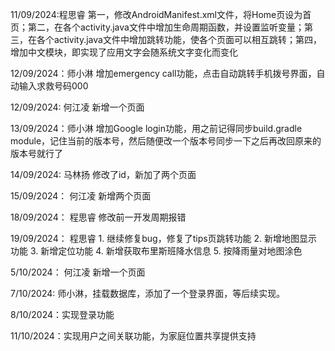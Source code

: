 11/09/2024:程思睿   第一，修改AndroidManifest.xml文件，将Home页设为首页；第二，在各个activity.java文件中增加生命周期函数，并设置监听变量；第三，在各个activity.java文件中增加跳转功能，使各个页面可以相互跳转；第四，增加中文模块，即实现了应用文字会随系统文字变化而变化

12/09/2024：师小淋 增加emergency call功能，点击自动跳转手机拨号界面，自动输入求救号码000

12/09/2024: 何江凌  新增一个页面

13/09/2024：师小淋 增加Google login功能，用之前记得同步build.gradle module，记住当前的版本号，然后随便改一个版本号同步一下之后再改回原来的版本号就行了

14/09/2024: 马林扬 修改了id，新加了两个页面

15/09/2024： 何江凌 新增两个页面

18/09/2024： 程思睿 修改前一开发周期报错

19/09/2024： 程思睿 1. 继续修复bug，修复了tips页跳转功能 2. 新增地图显示功能 3. 新增定位功能 4. 新增获取布里斯班降水信息 5. 按降雨量对地图涂色

5/10/2024： 何江凌 新增一个页面

7/10/2024: 师小淋，挂载数据库，添加了一个登录界面，等后续实现。

8/10/2024：实现登录功能

11/10/2024：实现用户之间关联功能，为家庭位置共享提供支持
